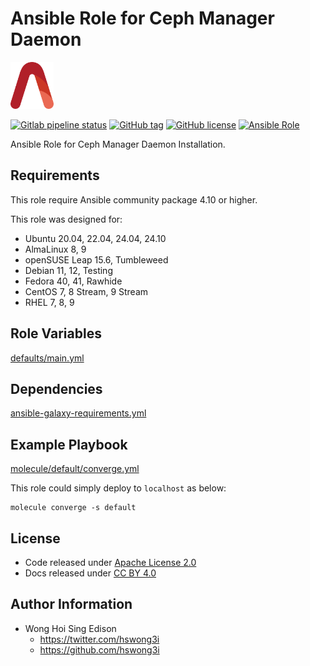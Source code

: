# Ansible Role for Ceph Manager Daemon

<a href="https://alvistack.com" title="AlviStack" target="_blank"><img src="/alvistack.svg" height="75" alt="AlviStack"></a>

[![Gitlab pipeline status](https://img.shields.io/gitlab/pipeline/alvistack/ansible-role-ceph_mgr/master)](https://gitlab.com/alvistack/ansible-role-ceph_mgr/-/pipelines)
[![GitHub tag](https://img.shields.io/github/tag/alvistack/ansible-role-ceph_mgr.svg)](https://github.com/alvistack/ansible-role-ceph_mgr/tags)
[![GitHub license](https://img.shields.io/github/license/alvistack/ansible-role-ceph_mgr.svg)](https://github.com/alvistack/ansible-role-ceph_mgr/blob/master/LICENSE)
[![Ansible Role](https://img.shields.io/badge/galaxy-alvistack.ceph_mgr-blue.svg)](https://galaxy.ansible.com/alvistack/ceph_mgr)

Ansible Role for Ceph Manager Daemon Installation.

## Requirements

This role require Ansible community package 4.10 or higher.

This role was designed for:

- Ubuntu 20.04, 22.04, 24.04, 24.10
- AlmaLinux 8, 9
- openSUSE Leap 15.6, Tumbleweed
- Debian 11, 12, Testing
- Fedora 40, 41, Rawhide
- CentOS 7, 8 Stream, 9 Stream
- RHEL 7, 8, 9

## Role Variables

[defaults/main.yml](defaults/main.yml)

## Dependencies

[ansible-galaxy-requirements.yml](ansible-galaxy-requirements.yml)

## Example Playbook

[molecule/default/converge.yml](molecule/default/converge.yml)

This role could simply deploy to `localhost` as below:

    molecule converge -s default

## License

- Code released under [Apache License 2.0](LICENSE)
- Docs released under [CC BY 4.0](http://creativecommons.org/licenses/by/4.0/)

## Author Information

- Wong Hoi Sing Edison
  - <https://twitter.com/hswong3i>
  - <https://github.com/hswong3i>
